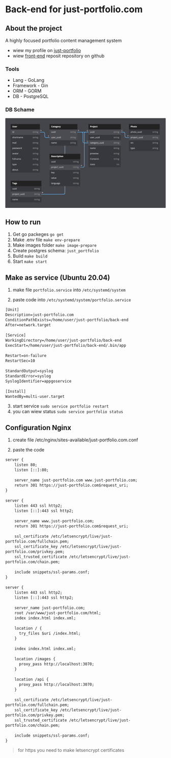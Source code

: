 # Back-end for just-portfolio.com 

## About the project

A highly focused portfolio content management system

- wiew my profile on [just-portfolio](https://just-portfolio.com/nik19ta)
- wiew [front-end](https://github.com/nik19ta/just-portfolio.com) reposit repository on github

### Tools

- Lang - GoLang
- Framework - Gin
- ORM - GORM
- DB - PostgreSQL

### DB Schame

![Schame](./README/db.png)

## How to run 

1. Get go packeges `go get`
2. Make .env file `make env-prepare`
2. Make images folder `make image-prepare`
3. Create postgres schema: `just_portfolio`
4. Build `make build`
5. Start `make start`

## Make as service (Ubuntu 20.04)

1. make file `portfolio.service` into `/etc/systemd/system`

2. paste code into `/etc/systemd/system/portfolio.service`

```service
[Unit]
Description=just-portfolio.com
ConditionPathExists=/home/user/just-portfolio/back-end
After=network.target

[Service]
WorkingDirectory=/home/user/just-portfolio/back-end
ExecStart=/home/user/just-portfolio/back-end/.bin/app

Restart=on-failure
RestartSec=10

StandardOutput=syslog
StandardError=syslog
SyslogIdentifier=appgoservice

[Install]
WantedBy=multi-user.target
```

3. start service `sudo service portfolio restart`
4. you can wiew status `sudo service portfolio status`

## Configuration Nginx 

1. create file /etc/nginx/sites-available/just-portfolio.com.conf 

2. paste the code 

```nginx
server {
    listen 80;
    listen [::]:80;

    server_name just-portfolio.com www.just-portfolio.com;
    return 301 https://just-portfolio.com$request_uri;
}

server {
    listen 443 ssl http2;
    listen [::]:443 ssl http2;

    server_name www.just-portfolio.com;
    return 301 https://just-portfolio.com$request_uri;

    ssl_certificate /etc/letsencrypt/live/just-portfolio.com/fullchain.pem;
    ssl_certificate_key /etc/letsencrypt/live/just-portfolio.com/privkey.pem;
    ssl_trusted_certificate /etc/letsencrypt/live/just-portfolio.com/chain.pem;

    include snippets/ssl-params.conf;
}

server {
    listen 443 ssl http2;
    listen [::]:443 ssl http2;

    server_name just-portfolio.com;
    root /var/www/just-portfolio.com/html;
    index index.html index.xml;

    location / {
      try_files $uri /index.html;
    }

    index index.html index.xml;
 
    location /images {
      proxy_pass http://localhost:3070;
    }

    location /api {
      proxy_pass http://localhost:3070;
    }

    ssl_certificate /etc/letsencrypt/live/just-portfolio.com/fullchain.pem;
    ssl_certificate_key /etc/letsencrypt/live/just-portfolio.com/privkey.pem;
    ssl_trusted_certificate /etc/letsencrypt/live/just-portfolio.com/chain.pem;

    include snippets/ssl-params.conf;
}
```

> for https you need to make letsencrypt certificates